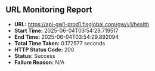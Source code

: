 ## URL Monitoring Report

- **URL:** https://api-gw1-prod1.fisglobal.com/gw/v1/health
- **Start Time:** 2025-06-04T03:54:29.719517
- **End Time:** 2025-06-04T03:54:29.892094
- **Total Time Taken:** 0.172577 seconds
- **HTTP Status Code:** 200
- **Status:** Success
- **Failure Reason:** N/A

